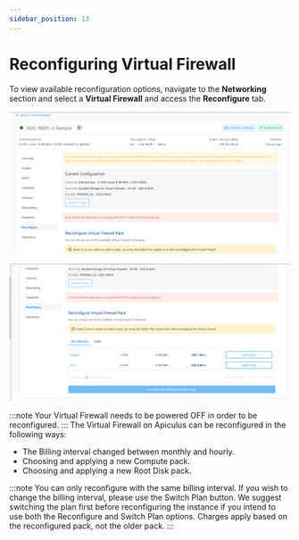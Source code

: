 ```yaml
---
sidebar_position: 13
---
```

# Reconfiguring Virtual Firewall

To view available reconfiguration options, navigate to the **Networking** section and select a **Virtual Firewall** and access the **Reconfigure** tab.

![Reconfiguration](img/Reconfiguration.png)


![Reconfiguration](img/Reconfiguration1.png)

:::note
Your Virtual Firewall needs to be powered OFF in order to be reconfigured.
:::
The Virtual Firewall on Apiculus can be reconfigured in the following ways:

- The Billing interval changed between monthly and hourly.
- Choosing and applying a new Compute pack.
- Choosing and applying a new Root Disk pack.

:::note
You can only reconfigure with the same billing interval. If you wish to change the billing interval, please use the Switch Plan button. We suggest switching the plan first before reconfiguring the instance if you intend to use both the Reconfigure and Switch Plan options. Charges apply based on the reconfigured pack, not the older pack.
:::




